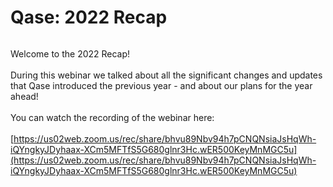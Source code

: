 # Qase: 2022 Recap

<figure><img src="https://downloads.intercomcdn.com/i/o/635947355/16aef858b30d21f0e1c5ac25/2022-12-15+19_40_25-Qase+2022+Recap+-+Google+Slides.png" alt=""><figcaption></figcaption></figure>

Welcome to the 2022 Recap!\
\
During this webinar we talked about all the significant changes and updates that Qase introduced the previous year - and about our plans for the year ahead!\
\
You can watch the recording of the webinar here:\
\
[https://us02web.zoom.us/rec/share/bhvu89Nbv94h7pCNQNsiaJsHqWh-iQYngkyJDyhaax-XCm5MFTfS5G680glnr3Hc.wER500KeyMnMGC5u](https://us02web.zoom.us/rec/share/bhvu89Nbv94h7pCNQNsiaJsHqWh-iQYngkyJDyhaax-XCm5MFTfS5G680glnr3Hc.wER500KeyMnMGC5u)
